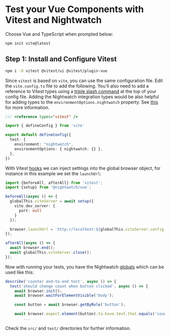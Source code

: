 # Test your Vue Components with Vitest and Nightwatch

Choose Vue and TypeScript when prompted below:

```bash
npm init vite@latest
``` 

## Step 1: Install and Configure Vitest

```bash
npm i -D vitest @vitest/ui @vitest/plugin-vue
```

Since `vitest` is based on `vite`, you can use the same configuration file. Edit
the `vite.config.ts` file to add the following. You'll also need to add a
reference to Vitest types using a [triple slash
command](https://www.typescriptlang.org/docs/handbook/triple-slash-directives.html#-reference-types-)
at the top of your config file. Adding the Nightwatch integration types would be
also helpful for adding types to the `environmentOptions.nightwatch` property.
See [this](https://github.com/Aslemammad/vitest-environment-nightwatch#types) for more information.

```ts 
/// <reference types="vitest" />

import { defineConfig } from 'vite'

export default defineConfig({
  test: {
    environment: "nightwatch",
    environmentOptions: { nightwatch: {} },
  },
})
```

With Vitest [hooks](https://vitest.dev/api/#setup-and-teardown) we can inject
settings into the global browser object, for instance in this example we set the
`launchUrl`:
```ts
import {beforeAll, afterAll} from 'vitest';
import {setup} from '@nightwatch/vue';

beforeAll(async () => {
  globalThis.viteServer = await setup({
    vite_dev_server: {
      port: null
    }
  });

  browser.launchUrl = `http://localhost:${globalThis.viteServer.config.server.port}`;
});

afterAll(async () => {
  await browser.end();
  await globalThis.viteServer.close();
});
```

Now with running your tests, you have the Nightwatch
[globals](https://github.com/Aslemammad/vitest-environment-nightwatch#api) which can be used
like this:

```ts
describe('counter end-to-end test', async () => {
  test('should change count when button clicked', async () => {
    await browser.init();
    await browser.waitForElementVisible('body');

    const button = await browser.getByRole('button');

    await browser.expect.element(button).to.have.text.that.equals('count is 0');
		...
```

Check the `src/` and `test/` directories for further information.
